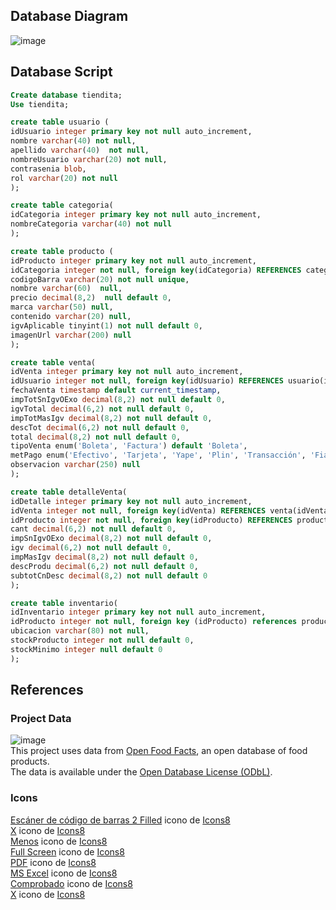 ## Database Diagram
![image](https://github.com/user-attachments/assets/a50bf933-d42a-4fab-97c9-ce325537d2ba)

## Database Script
```sql
Create database tiendita;
Use tiendita;

create table usuario (
idUsuario integer primary key not null auto_increment,
nombre varchar(40) not null,
apellido varchar(40)  not null,
nombreUsuario varchar(20) not null,
contrasenia blob,
rol varchar(20) not null
);

create table categoria(
idCategoria integer primary key not null auto_increment,
nombreCategoria varchar(40) not null
);

create table producto (
idProducto integer primary key not null auto_increment,
idCategoria integer not null, foreign key(idCategoria) REFERENCES categoria(idCategoria) ON DELETE CASCADE ON UPDATE CASCADE,
codigoBarra varchar(20) not null unique,
nombre varchar(60)  null,
precio decimal(8,2)  null default 0,
marca varchar(50) null,
contenido varchar(20) null,
igvAplicable tinyint(1) not null default 0,
imagenUrl varchar(200) null
);

create table venta(
idVenta integer primary key not null auto_increment,
idUsuario integer not null, foreign key(idUsuario) REFERENCES usuario(idUsuario) ON DELETE CASCADE ON UPDATE CASCADE,
fechaVenta timestamp default current_timestamp,
impTotSnIgvOExo decimal(8,2) not null default 0,
igvTotal decimal(6,2) not null default 0,
impTotMasIgv decimal(8,2) not null default 0,
descTot decimal(6,2) not null default 0,
total decimal(8,2) not null default 0,
tipoVenta enum('Boleta', 'Factura') default 'Boleta',
metPago enum('Efectivo', 'Tarjeta', 'Yape', 'Plin', 'Transacción', 'Fiado') not null default 'Efectivo',
observacion varchar(250) null
);

create table detalleVenta(
idDetalle integer primary key not null auto_increment,
idVenta integer not null, foreign key(idVenta) REFERENCES venta(idVenta) ON DELETE CASCADE ON UPDATE CASCADE,
idProducto integer not null, foreign key(idProducto) REFERENCES producto(idProducto) ON DELETE CASCADE ON UPDATE CASCADE, 
cant decimal(6,2) not null default 0,
impSnIgvOExo decimal(8,2) not null default 0,
igv decimal(6,2) not null default 0,
impMasIgv decimal(8,2) not null default 0,
descProdu decimal(6,2) not null default 0,
subtotCnDesc decimal(8,2) not null default 0
);

create table inventario(
idInventario integer primary key not null auto_increment,
idProducto integer not null, foreign key (idProducto) references producto(idProducto) ON DELETE CASCADE ON UPDATE CASCADE,
ubicacion varchar(80) not null, 
stockProducto integer not null default 0,
stockMinimo integer null default 0
);
```

## References

### Project Data
![image](https://github.com/user-attachments/assets/cc4e79c0-06fc-438f-94c9-d0495c1a62a9)
<br/>
This project uses data from [Open Food Facts](https://world.openfoodfacts.org), an open database of food products.  
The data is available under the [Open Database License (ODbL)](https://opendatacommons.org/licenses/odbl/).  

### Icons
<a target="_blank" href="https://icons8.com/icon/32244/barcode-reader">Escáner de código de barras 2 Filled</a> icono de <a target="_blank" href="https://icons8.com">Icons8</a> </br>
<a target="_blank" href="https://icons8.com/icon/6483/multiply">X</a> icono de <a target="_blank" href="https://icons8.com">Icons8</a></br>
<a target="_blank" href="https://icons8.com/icon/85458/minus">Menos</a> icono de <a target="_blank" href="https://icons8.com">Icons8</a></br>
<a target="_blank" href="https://icons8.com/icon/38033/full-screen">Full Screen</a> icono de <a target="_blank" href="https://icons8.com">Icons8</a></br>
<a target="_blank" href="https://icons8.com/icon/10421/pdf">PDF</a> icono de <a target="_blank" href="https://icons8.com">Icons8</a></br>
<a target="_blank" href="https://icons8.com/icon/11594/microsoft-excel">MS Excel</a> icono de <a target="_blank" href="https://icons8.com">Icons8</a></br>
<a target="_blank" href="https://icons8.com/icon/63262/checkmark">Comprobado</a> icono de <a target="_blank" href="https://icons8.com">Icons8</a></br>
<a target="_blank" href="https://icons8.com/icon/rmf1Fvj5nBib/close-window">X</a> icono de <a target="_blank" href="https://icons8.com">Icons8</a></br>
